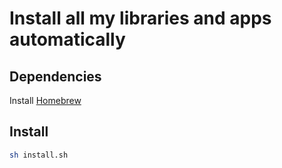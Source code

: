 # Install all my libraries and apps automatically

## Dependencies
Install [Homebrew](http://brew.sh/)

## Install

```sh
sh install.sh
```
